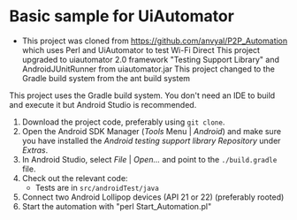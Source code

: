 # Basic sample for UiAutomator

* This project was cloned from https://github.com/anvyal/P2P_Automation which uses Perl and UiAutomator to test Wi-Fi Direct
  This project upgraded to uiautomator 2.0 framework "Testing Support Library" and AndroidJUnitRunner from uiautomator.jar
  This project changed to the Gradle build system from the ant build system

This project uses the Gradle build system. You don't need an IDE to build and execute it but Android Studio is recommended.

1. Download the project code, preferably using `git clone`.
2. Open the Android SDK Manager (*Tools* Menu | *Android*) and make sure you have installed the *Android testing support library Repository* under *Extras*.
3. In Android Studio, select *File* | *Open...* and point to the `./build.gradle` file.
4. Check out the relevant code:
    * Tests are in `src/androidTest/java`
5. Connect two Android Lollipop devices (API 21 or 22) (preferably rooted)
6. Start the automation with "perl Start_Automation.pl"